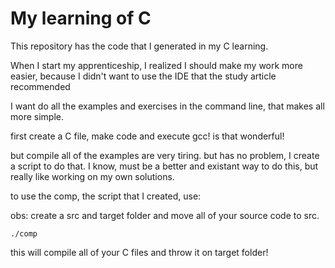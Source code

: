 # My learning of C

This repository has the code that I
generated in my C learning.

When I start my apprenticeship, I
realized I should make my work more
easier, because I didn't want to use 
the IDE that the study article recommended

I want do all the examples and exercises
in the command line, that makes all more
simple.

first create a C file, make code and execute
gcc! is that wonderful!

but compile all of the examples are very tiring.
but has no problem, I create a script to do that.
I know, must be a better and existant way to do 
this, but really like working on my own solutions.

to use the comp, the script that I created, use:

obs: create a src and target folder and move all
of your source code to src.

	./comp

this will compile all of your C files and throw it 
on target folder! 
